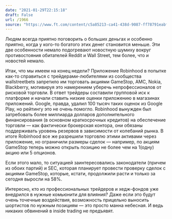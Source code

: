 ```yaml
---
date: "2021-01-29T22:15:18"
draft: False
url: /1966
source: "https://www.ft.com/content/c5a85213-ca41-438d-9087-ff78791eabff"
---
```


Людям всегда приятно поговорить о больших деньгах и особенно приятно, когда у кого-то богатого этих денег становится меньше. Эти две особенности немало подогревают новостную шумиху вокруг противостояния обитателей Reddit и Wall Street, тем более, что и новостей немало. 

Итак, что мы имеем на конец недели? Приложение Robinhood в попытке как-то справиться с трейдерами-любителями из сообщества wallstreetbets запретило им торговать акциями GameStop, AMC, Nokia, Blackberry, мотивируя это намерением уберечь непрофессионалов от рисковой торговли. В ответ трейдеры составили групповой иск к платформе и начали ставить низкие оценки приложению в магазинах приложений. Google, правда, удалил 100 тысяч таких оценок из Google Play, но рейтингу это не очень помогло. Robinhood вынужден был затребовать более миллиарда долларов дополнительного финансирования (в основном краткосрочных кредитов) на обеспечение торговли — как фактически брокерская контора, они обязаны поддерживать уровень резервов в зависимости от колебаний рынка. В итоге Robinhood все же разрешили торговлю этими активами через приложение, но ограничили размеры сделок — например, по акциям GameStop теперь можно открыть позицию не более чем на 1(одну) акцию или 5 опционов. 

Если этого мало, то ситуацией заинтересовались законодатели (причем из обоих партий) и SEC, которая планирует провести проверку сделок с акциями GameStop, которые, кстати, продолжили расти и только за сегодня выросли на 58%. 

Интересно, кто из профессиональных трейдеров и хедж-фондов уже внедрился в нужные комьюнити для влияния? Даже если это будут очень точечные воздействия, возможность прицельно выносить шортистов по нужным позициям — это просто манна небесная. И ведь никаких обвинений в inside trading не предъявят.
